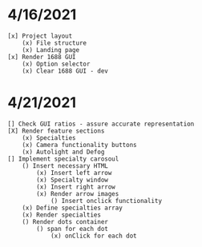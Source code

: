 # 4/16/2021
    [x] Project layout
        (x) File structure
        (x) Landing page
    [x] Render 1688 GUI  
        (x) Option selector
        (x) Clear 1688 GUI - dev
# 4/21/2021
    [] Check GUI ratios - assure accurate representation
    [X] Render feature sections
        (x) Specialties
        (x) Camera functionality buttons
        (x) Autolight and Defog
    [] Implement specialty carosoul
        () Insert necessary HTML
            (x) Insert left arrow
            (x) Specialty window
            (x) Insert right arrow
            (x) Render arrow images
                () Insert onclick functionality
        (x) Define specialties array
        (x) Render specialties 
        () Render dots container
            () span for each dot
                (x) onClick for each dot



